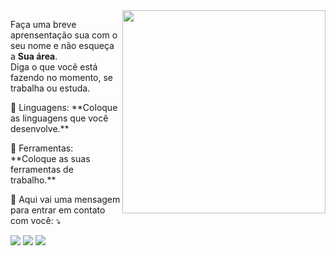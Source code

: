 <img src="https://raw.githubusercontent.com/MicaelliMedeiros/micaellimedeiros/master/image/computer-illustration.png" min-width="325px" max-width="325px" width="325px" align="right">

<p align="left"> 
  Faça uma breve aprensentação sua com o seu nome e não esqueça a <strong>Sua área</strong>.<br>
  Diga o que você está fazendo no momento, se trabalha ou estuda.
</p>

<p align="left">
  🦄 Linguagens: **Coloque as linguagens que você desenvolve.**
</p>

<p align="left">
  💼 Ferramentas: **Coloque as suas ferramentas de trabalho.**
</p>

<p align="left">
  💌 Aqui vai uma mensagem para entrar em contato com você: ⤵️
</p>

<p align="left">
  <a href="mailto:felipecarvalho5520@gmail.com" alt="Gmail">
  <img src="https://img.shields.io/badge/-Gmail-FF0000?style=flat-round&labelColor=FF0000&logo=gmail&logoColor=white&link=mailto:felipecarvalho5520@gmail.com" /></a>

  <a href="#" alt="LinkedIn">
  <img src="https://img.shields.io/badge/-Linkedin-0e76a8?style=flat-round&logo=Linkedin&logoColor=white&link=LINK-DO-SEU-LINKEDIN" /></a>

  <a href="https://www.instagram.com/felipscarvalho/" alt="Instagram">
  <img src="https://img.shields.io/badge/-Instagram-DF0174?style=flat-round&labelColor=DF0174&logo=instagram&logoColor=white&link=https://www.instagram.com/felipscarvalho/"/></a>
</p>
